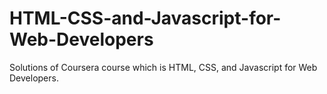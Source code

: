 # HTML-CSS-and-Javascript-for-Web-Developers
Solutions of Coursera course which is HTML, CSS, and Javascript for Web Developers.
